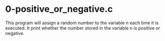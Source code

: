 # 0-positive_or_negative.c

This program will assign a random number to the variable n each time it is executed. It print whether the number stored in the variable n is positive or negative.
